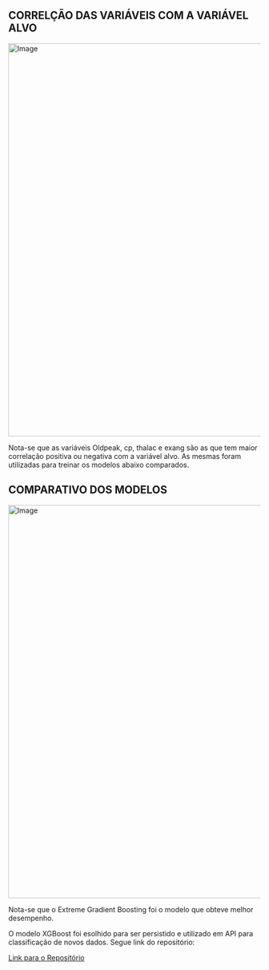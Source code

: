 <h2> CORRELÇÃO DAS VARIÁVEIS COM A VARIÁVEL ALVO </h2>
<img width="1184" height="784" alt="Image" src="https://github.com/user-attachments/assets/9b3028bf-655c-4fae-a19c-52bdb3dc5134" />
 <p>Nota-se que as variáveis Oldpeak, cp, thalac e exang são as que tem maior correlação positiva ou negativa com a variável alvo.
  As mesmas foram utilizadas para treinar os modelos abaixo comparados.</p>
<h2>COMPARATIVO DOS MODELOS</h2>
<img width="1184" height="784" alt="Image" src="https://github.com/user-attachments/assets/dbdf5318-74ce-4f12-befc-1b5ff29446a5" />
<p>Nota-se que o Extreme Gradient Boosting foi o modelo que obteve melhor desempenho. </p>
<p>O modelo XGBoost foi esolhido para ser persistido e utilizado em API para classificação de novos dados. Segue link do repositório:</p>
<a href="https://github.com/Leogrimes25/API-Extreme-Gradient-Boosting">Link para o Repositório</a>
